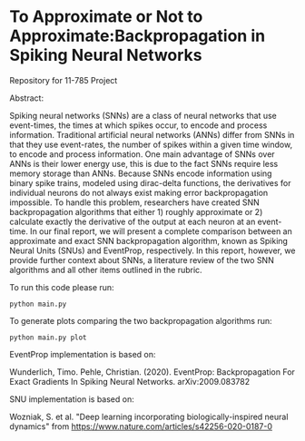 # To Approximate or Not to Approximate:Backpropagation in Spiking Neural Networks
Repository for 11-785 Project

Abstract: 

Spiking neural networks (SNNs) are a class of neural networks that use event-times, the times at which spikes occur, to encode and process information. Traditional artificial neural networks (ANNs) differ from SNNs in that they use event-rates, the number of spikes within a given time window, to encode and process information. One main advantage of SNNs over ANNs is their lower energy use, this is due to the fact SNNs require less memory storage than ANNs. Because SNNs encode information using binary spike trains, modeled using dirac-delta functions, the derivatives for individual neurons do not always exist making error backpropagation impossible. To handle this problem, researchers have created SNN backpropagation algorithms that either 1) roughly approximate or 2) calculate exactly the derivative of the output at each neuron at an event-time. In our final report, we will present a complete comparison between an approximate and exact SNN backpropagation algorithm, known as Spiking Neural Units (SNUs) and EventProp, respectively. In this report, however, we provide further context about SNNs, a literature review of the two SNN algorithms and all other items outlined in the rubric.

To run this code please run:

    python main.py

To generate plots comparing the two backpropagation algorithms run:

    python main.py plot

EventProp implementation is based on:

Wunderlich, Timo. Pehle, Christian. (2020). EventProp: Backpropagation For Exact Gradients In Spiking Neural Networks. arXiv:2009.083782 

SNU implementation is based on:

Wozniak, S. et al. "Deep learning incorporating biologically-inspired neural dynamics" from https://www.nature.com/articles/s42256-020-0187-0
